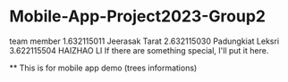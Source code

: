 # Mobile-App-Project2023-Group2
team member 
1.632115011 Jeerasak Tarat
2.632115030 Padungkiat Leksri
3.622115504 HAIZHAO LI
If there are something special, I'll put it here.

** This is for mobile app demo (trees informations)
